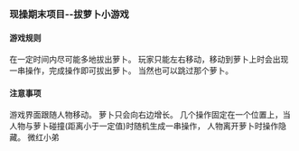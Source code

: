﻿### 现操期末项目--拔萝卜小游戏

#### 游戏规则
在一定时间内尽可能多地拔出萝卜。
玩家只能左右移动，移动到萝卜上时会出现一串操作，完成操作即可拔出萝卜。
当然也可以跳过那个萝卜。

#### 注意事项
游戏界面跟随人物移动。
萝卜只会向右边增长。
几个操作固定在一个位置上，当人物与萝卜碰撞(距离小于一定值)时随机生成一串操作，
人物离开萝卜时操作隐藏。
微红小弟
